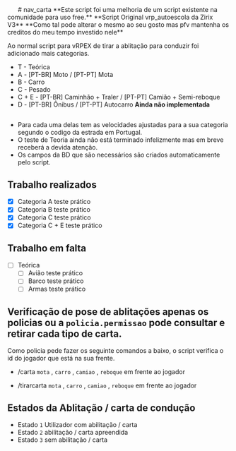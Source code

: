 <img src="https://img.shields.io/github/downloads/ice41/nav_carta/total)" alt=""/>
<img src="https://img.shields.io/github/languages/count/ice41/nav_carta" alt=""/>
<img src="https://img.shields.io/github/languages/top/ice41/nav_carta?color=yellow" alt=""/>
<img src="https://img.shields.io/bitbucket/issues/ice41/nav_carta" alt=""/>
<img src="https://img.shields.io/github/forks/ice41/nav_carta?style=social" alt=""/>
<img src="https://img.shields.io/github/stars/ice41/nav_carta?style=social" alt=""/>
# nav_carta
**Este script foi uma melhoria de um script existente na comunidade para uso free.**
**Script Original vrp_autoescola da Zirix V3**
**Como tal pode alterar o mesmo ao seu gosto mas pfv mantenha os creditos do meu tempo investido nele**

Ao normal script para vRPEX de tirar a ablitação para conduzir foi adicionado mais categorias.
- T - Teórica
- A - [PT-BR] Moto / [PT-PT] Mota
- B - Carro
- C - Pesado
- C + E - [PT-BR] Caminhão + Traler / [PT-PT] Camião + Semi-reboque
- D - [PT-BR] Ônibus / [PT-PT] Autocarro **Ainda não implementada**

## 
- Para cada uma delas tem as velocidades ajustadas para a sua categoria segundo o codigo da estrada em Portugal.
- O teste de Teoria ainda não está terminado infelizmente mas em breve receberá a devida atenção.
- Os campos da BD que são necessários são criados automaticamente pelo script.

## Trabalho realizados

- [x] Categoria A teste prático
- [x] Categoria B teste prático
- [X] Categoria C teste prático
- [X] Categoria C + E teste prático

## Trabalho em falta
- [ ] Teórica
    - [ ] Avião teste prático
    - [ ] Barco teste prático
    - [ ] Armas teste prático

## Verificação de pose de ablitações apenas os policias ou a ```policia.permissao``` pode consultar e retirar cada tipo de carta.
Como policia pede fazer os seguinte comandos a baixo, o script verifica o id do jogador que está na sua frente.

- /carta ```mota``` , ```carro``` , ```camiao``` , ```reboque``` em frente ao jogador


- /tirarcarta ```mota``` , ```carro``` , ```camiao``` , ```reboque``` em frente ao jogador

## Estados da Ablitação / carta de condução
 - Estado ```1``` Utilizador com abilitação / carta
 - Estado ```2``` abilitação / carta apreendida
 - Estado ```3``` sem abilitação / carta
